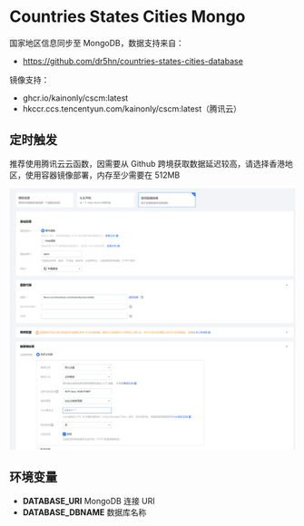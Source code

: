 # Countries States Cities Mongo

国家地区信息同步至 MongoDB，数据支持来自：

- https://github.com/dr5hn/countries-states-cities-database

镜像支持：

- ghcr.io/kainonly/cscm:latest
- hkccr.ccs.tencentyun.com/kainonly/cscm:latest（腾讯云）

## 定时触发

推荐使用腾讯云云函数，因需要从 Github 跨境获取数据延迟较高，请选择香港地区，使用容器镜像部署，内存至少需要在 512MB

![](screenshot.png)

## 环境变量

- **DATABASE_URI** MongoDB 连接 URI
- **DATABASE_DBNAME** 数据库名称
